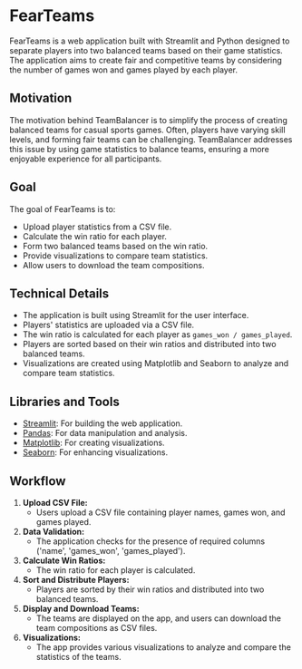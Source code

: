 # FearTeams

FearTeams is a web application built with Streamlit and Python designed to separate players into two balanced teams based on their game statistics. The application aims to create fair and competitive teams by considering the number of games won and games played by each player.

## Motivation

The motivation behind TeamBalancer is to simplify the process of creating balanced teams for casual sports games. Often, players have varying skill levels, and forming fair teams can be challenging. TeamBalancer addresses this issue by using game statistics to balance teams, ensuring a more enjoyable experience for all participants.

## Goal

The goal of FearTeams is to:
- Upload player statistics from a CSV file.
- Calculate the win ratio for each player.
- Form two balanced teams based on the win ratio.
- Provide visualizations to compare team statistics.
- Allow users to download the team compositions.

## Technical Details

- The application is built using Streamlit for the user interface.
- Players' statistics are uploaded via a CSV file.
- The win ratio is calculated for each player as `games_won / games_played`.
- Players are sorted based on their win ratios and distributed into two balanced teams.
- Visualizations are created using Matplotlib and Seaborn to analyze and compare team statistics.

## Libraries and Tools

- [Streamlit](https://streamlit.io/): For building the web application.
- [Pandas](https://pandas.pydata.org/): For data manipulation and analysis.
- [Matplotlib](https://matplotlib.org/): For creating visualizations.
- [Seaborn](https://seaborn.pydata.org/): For enhancing visualizations.

## Workflow

1. **Upload CSV File:**
   - Users upload a CSV file containing player names, games won, and games played.
2. **Data Validation:**
   - The application checks for the presence of required columns ('name', 'games_won', 'games_played').
3. **Calculate Win Ratios:**
   - The win ratio for each player is calculated.
4. **Sort and Distribute Players:**
   - Players are sorted by their win ratios and distributed into two balanced teams.
5. **Display and Download Teams:**
   - The teams are displayed on the app, and users can download the team compositions as CSV files.
6. **Visualizations:**
   - The app provides various visualizations to analyze and compare the statistics of the teams.

